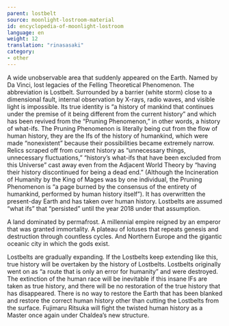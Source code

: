 ```yaml
---
parent: lostbelt
source: moonlight-lostroom-material
id: encyclopedia-of-moonlight-lostroom
language: en
weight: 12
translation: "rinasasaki"
category:
- other
---
```


A wide unobservable area that suddenly appeared on the Earth.
Named by Da Vinci, lost legacies of the Felling Theoretical Phenomenon.
The abbreviation is Lostbelt.
Surrounded by a barrier (white storm) close to a dimensional fault, internal observation by X-rays, radio waves, and visible light is impossible.
Its true identity is “a history of mankind that continues under the premise of it being different from the current history” and which has been revived from the “Pruning Phenomenon,” in other words, a history of what-ifs. The Pruning Phenomenon is literally being cut from the flow of human history, they are the Ifs of the history of humankind, which were made “nonexistent” because their possibilities became extremely narrow. Relics scraped off from current history as “unnecessary things, unnecessary fluctuations,” “history’s what-ifs that have been excluded from this Universe” cast away even from the Adjacent World Theory by “having their history discontinued for being a dead end.” (Although the Incineration of Humanity by the King of Mages was by one individual, the Pruning Phenomenon is “a page burned by the consensus of the entirety of humankind, performed by human history itself”). It has overwritten the present-day Earth and has taken over human history.
Lostbelts are assumed “what ifs” that “persisted” until the year 2018 under that assumption.

A land dominated by permafrost.
A millennial empire reigned by an emperor that was granted immortality.
A plateau of lotuses that repeats genesis and destruction through countless cycles.
And Northern Europe and the gigantic oceanic city in which the gods exist.

Lostbelts are gradually expanding.
If the Lostbelts keep extending like this, true history will be overtaken by the history of Lostbelts.
Lostbelts originally went on as “a route that is only an error for humanity” and were destroyed. The extinction of the human race will be inevitable if this insane IFs are taken as true history, and there will be no restoration of the true history that has disappeared. There is no way to restore the Earth that has been blanked and restore the correct human history other than cutting the Lostbelts from the surface.
Fujimaru Ritsuka will fight the twisted human history as a Master once again under Chaldea’s new structure.
